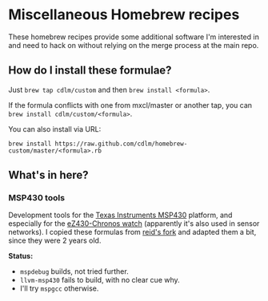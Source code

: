 Miscellaneous Homebrew recipes
==============================

These homebrew recipes provide some additional software I'm interested in and need to hack on without relying on the merge process at the main repo.

How do I install these formulae?
--------------------------------
Just `brew tap cdlm/custom` and then `brew install <formula>`.

If the formula conflicts with one from mxcl/master or another tap, you can `brew install cdlm/custom/<formula>`.

You can also install via URL:

```
brew install https://raw.github.com/cdlm/homebrew-custom/master/<formula>.rb
```

What's in here?
---------------

### MSP430 tools

Development tools for the [Texas Instruments MSP430][msp430] platform, and especially for the [eZ430-Chronos watch][chronos] (apparently it's also used in sensor networks). I copied these formulas from [reid's fork][reid] and adapted them a bit, since they were 2 years old.

**Status:**

- `mspdebug` builds, not tried further.
- `llvm-msp430` fails to build, with no clear cue why.
- I'll try `mspgcc` otherwise.

[msp430]: http://www.ti.com/lsds/ti/microcontroller/16-bit_msp430/overview.page
[chronos]: http://processors.wiki.ti.com/index.php/EZ430-Chronos
[reid]: https://github.com/reid/homebrew/
